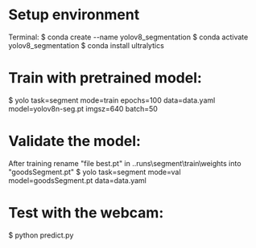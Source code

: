 # Setup environment

Terminal:
$ conda create --name yolov8_segmentation
$ conda activate yolov8_segmentation
$ conda install ultralytics

# Train with pretrained model:

$ yolo task=segment mode=train epochs=100 data=data.yaml model=yolov8n-seg.pt imgsz=640 batch=50
# Validate the model:

After training rename "file best.pt" in ..runs\segment\train\weights into "goodsSegment.pt"
$ yolo task=segment mode=val model=goodsSegment.pt data=data.yaml

# Test with the webcam:

$ python predict.py
